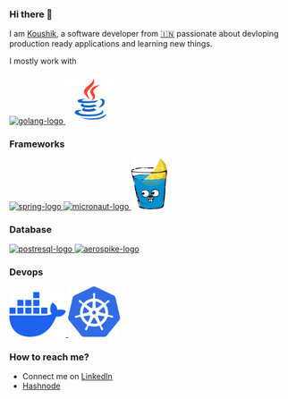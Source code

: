 ### Hi there 👋
I am [Koushik](https://www.linkedin.com/in/koushik-maharaj-2a540199/), a software developer from [🇮🇳](https://en.wikipedia.org/wiki/India) passionate about devloping production ready applications and learning new things.

I mostly work with
<p float="left">
    <a href="https://go.dev/" target="_blank">
        <img src="https://go.dev/blog/go-brand/Go-Logo/PNG/Go-Logo_Blue.png" alt="golang-logo" height="100"/>
    </a>
    <a href="https://www.java.com/en/" target="_blank">
        <img height="90" width="90" src="./assets/icons8-java-240.png" alt="java-coffee-cup-logo"/>
    </a>
</p>

### Frameworks
<p float="left">
    <a href="https://spring.io/" target="_blank">
        <img height="90" width="85" src="https://spring.io/img/spring.svg" alt="spring-logo"/>
    </a>
    <a href="https://micronaut.io/" target="_blank">
        <img src="https://objectcomputing.com/files/2716/2256/3799/micronaut_stacked_black.png" alt="micronaut-logo" height="85"/>
    </a>
    <a href="https://gin-gonic.com/" target="_blank">
        <img src="./assets/gin-gonic-logo.png" alt="gin-gonic-logo" height="90"/>
    </a>
</p>

### Database
<p float="left">
    <a href="https://www.postgresql.org/" target="_blank" >
        <img height="80" src="https://www.postgresql.org/media/img/about/press/elephant.png" alt="postresql-logo"/>
    </a>
    <a href="https://aerospike.com/" target="_blank">
        <img src="https://us1.discourse-cdn.com/flex019/uploads/aerospike/original/2X/f/f9eaac48c74a2b5f0398b56ddd1e7be2aa992e41.png" alt="aerospike-logo" height="60"/>
    </a>
</p>

### Devops
<p float="left">
    <a href="https://www.docker.com/" target="_blank" >
        <img height="80" src="./assets/docker-mark-blue.png" alt="docker-logo"/>
    </a>
    <a href="https://kubernetes.io/" target="_blank">
        <img src="./assets/k8s.png" alt="k8s-logo" height="90"/>
    </a>
</p>

### How to reach me?
- Connect me on [LinkedIn](https://www.linkedin.com/in/koushik-maharaj-2a540199/)
- [Hashnode](https://hashnode.com/@koushikmaharaj)
<!--
**KoushikMaharaj/KoushikMaharaj** is a ✨ _special_ ✨ repository because its `README.md` (this file) appears on your GitHub profile.

Here are some ideas to get you started:

- 🔭 I’m currently working on ...
- 🌱 I’m currently learning ...
- 👯 I’m looking to collaborate on ...
- 🤔 I’m looking for help with ...
- 💬 Ask me about ...
- 📫 How to reach me: ...
- 😄 Pronouns: ...
- ⚡ Fun fact: ...
-->
